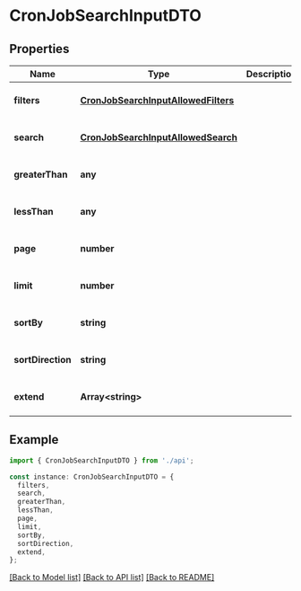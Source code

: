 # CronJobSearchInputDTO

## Properties

| Name              | Type                                                                        | Description | Notes                             |
| ----------------- | --------------------------------------------------------------------------- | ----------- | --------------------------------- |
| **filters**       | [**CronJobSearchInputAllowedFilters**](CronJobSearchInputAllowedFilters.md) |             | [optional] [default to undefined] |
| **search**        | [**CronJobSearchInputAllowedSearch**](CronJobSearchInputAllowedSearch.md)   |             | [optional] [default to undefined] |
| **greaterThan**   | **any**                                                                     |             | [optional] [default to undefined] |
| **lessThan**      | **any**                                                                     |             | [optional] [default to undefined] |
| **page**          | **number**                                                                  |             | [optional] [default to undefined] |
| **limit**         | **number**                                                                  |             | [optional] [default to undefined] |
| **sortBy**        | **string**                                                                  |             | [optional] [default to undefined] |
| **sortDirection** | **string**                                                                  |             | [optional] [default to undefined] |
| **extend**        | **Array&lt;string&gt;**                                                     |             | [optional] [default to undefined] |

## Example

```typescript
import { CronJobSearchInputDTO } from './api';

const instance: CronJobSearchInputDTO = {
  filters,
  search,
  greaterThan,
  lessThan,
  page,
  limit,
  sortBy,
  sortDirection,
  extend,
};
```

[[Back to Model list]](../README.md#documentation-for-models) [[Back to API list]](../README.md#documentation-for-api-endpoints) [[Back to README]](../README.md)
